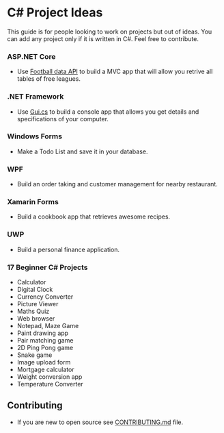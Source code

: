 # C# Project Ideas
This guide is for people looking to work on projects but out of ideas. You can add any project only if it is written in C#. Feel free to contribute.

### ASP.NET Core
* Use [Football data API](https://www.football-data.org/index) to build a MVC app that will allow you retrive all tables of free leagues.

### .NET Framework
* Use [Gui.cs](https://github.com/migueldeicaza/gui.cs) to build a console app that allows you get details and specifications of your computer.

### Windows Forms
* Make a Todo List and save it in your database.

### WPF
* Build an order taking and customer management for nearby restaurant.

### Xamarin Forms
* Build a cookbook app that retrieves awesome recipes.

### UWP
* Build a personal finance application.

### 17 Beginner C# Projects
 * Calculator
 * Digital Clock
 * Currency Converter
 * Picture Viewer
 * Maths Quiz
 * Web browser
 * Notepad, Maze Game
 * Paint drawing app
 * Pair matching game
 * 2D Ping Pong game
 * Snake game
 * Image upload form
 * Mortgage calculator
 * Weight conversion app
 * Temperature Converter

## Contributing

* If you are new to open source see [CONTRIBUTING.md](CONTRIBUTING.md) file.
